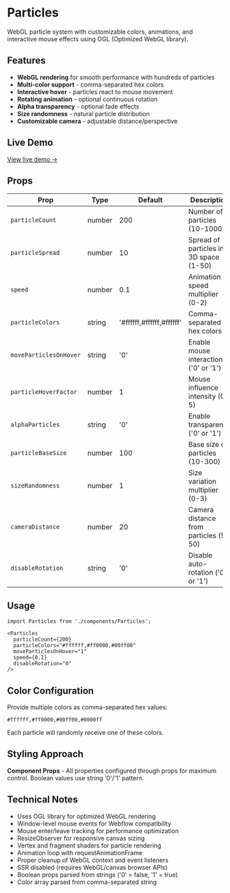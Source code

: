 # Particles

WebGL particle system with customizable colors, animations, and interactive mouse effects using OGL (Optimized WebGL library).

## Features

- **WebGL rendering** for smooth performance with hundreds of particles
- **Multi-color support** - comma-separated hex colors
- **Interactive hover** - particles react to mouse movement
- **Rotating animation** - optional continuous rotation
- **Alpha transparency** - optional fade effects
- **Size randomness** - natural particle distribution
- **Customizable camera** - adjustable distance/perspective

## Live Demo

[View live demo →](https://webflow-code-components.webflow.io/components/particles-component)

## Props

| Prop | Type | Default | Description |
|------|------|---------|-------------|
| `particleCount` | number | 200 | Number of particles (10-1000) |
| `particleSpread` | number | 10 | Spread of particles in 3D space (1-50) |
| `speed` | number | 0.1 | Animation speed multiplier (0-2) |
| `particleColors` | string | '#ffffff,#ffffff,#ffffff' | Comma-separated hex colors |
| `moveParticlesOnHover` | string | '0' | Enable mouse interaction ('0' or '1') |
| `particleHoverFactor` | number | 1 | Mouse influence intensity (0-5) |
| `alphaParticles` | string | '0' | Enable transparency ('0' or '1') |
| `particleBaseSize` | number | 100 | Base size of particles (10-300) |
| `sizeRandomness` | number | 1 | Size variation multiplier (0-3) |
| `cameraDistance` | number | 20 | Camera distance from particles (5-50) |
| `disableRotation` | string | '0' | Disable auto-rotation ('0' or '1') |

## Usage

```tsx
import Particles from './components/Particles';

<Particles
  particleCount={200}
  particleColors="#ffffff,#ff0000,#00ff00"
  moveParticlesOnHover="1"
  speed={0.1}
  disableRotation="0"
/>
```

## Color Configuration

Provide multiple colors as comma-separated hex values:
```
#ffffff,#ff0000,#00ff00,#0000ff
```

Each particle will randomly receive one of these colors.

## Styling Approach

**Component Props** - All properties configured through props for maximum control. Boolean values use string '0'/'1' pattern.

## Technical Notes

- Uses OGL library for optimized WebGL rendering
- Window-level mouse events for Webflow compatibility
- Mouse enter/leave tracking for performance optimization
- ResizeObserver for responsive canvas sizing
- Vertex and fragment shaders for particle rendering
- Animation loop with requestAnimationFrame
- Proper cleanup of WebGL context and event listeners
- SSR disabled (requires WebGL/canvas browser APIs)
- Boolean props parsed from strings ('0' = false, '1' = true)
- Color array parsed from comma-separated string
